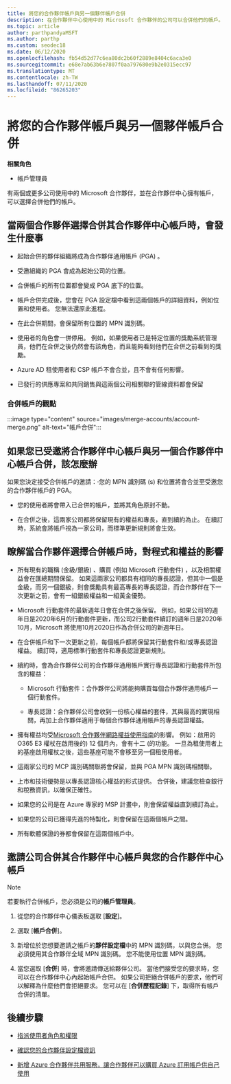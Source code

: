 ```yaml
---
title: 將您的合作夥伴帳戶與另一個夥伴帳戶合併
description: 在合作夥伴中心使用中的 Microsoft 合作夥伴的公司可以合併他們的帳戶。
ms.topic: article
author: parthpandyaMSFT
ms.author: parthp
ms.custom: seodec18
ms.date: 06/12/2020
ms.openlocfilehash: fb54d52d77c6ea80dc2b60f2889e8404c6aca3e0
ms.sourcegitcommit: e68e7ab63b6e7807f0aa797680e9b2e0315ecc97
ms.translationtype: MT
ms.contentlocale: zh-TW
ms.lasthandoff: 07/11/2020
ms.locfileid: "86265203"
---
```

# <a name="merge-your-partner-account-with-another-partner-account"></a>將您的合作夥伴帳戶與另一個夥伴帳戶合併

**相關角色**

- 帳戶管理員

有兩個或更多公司使用中的 Microsoft 合作夥伴，並在合作夥伴中心擁有帳戶，可以選擇合併他們的帳戶。

## <a name="what-happens-when-two-partners-elect-to-merge-their-partner-center-accounts"></a>當兩個合作夥伴選擇合併其合作夥伴中心帳戶時，會發生什麼事

- 起始合併的夥伴組織將成為合作夥伴通用帳戶 (PGA) 。

- 受邀組織的 PGA 會成為起始公司的位置。

- 合併帳戶的所有位置都會變成 PGA 底下的位置。

- 帳戶合併完成後，您會在 PGA 設定檔中看到這兩個帳戶的詳細資料，例如位置和使用者。 您無法還原此進程。

- 在此合併期間，會保留所有位置的 MPN 識別碼。

- 使用者的角色會一併停用。 例如，如果使用者已是特定位置的獎勵系統管理員，他們在合併之後仍然會有該角色，而且能夠看到他們在合併之前看到的獎勵。

- Azure AD 租使用者和 CSP 帳戶不會合並，且不會有任何影響。

- 已發行的供應專案和共同銷售與這兩個公司相關聯的管線資料都會保留

### <a name="view-of-merged-accounts"></a>合併帳戶的觀點

:::image type="content" source="images/merge-accounts/account-merge.png" alt-text="帳戶合併":::

## <a name="what-to-expect-if-you-have-been-invited-to-merge-your-partner-center-account-with-another-partner-center-account"></a>如果您已受邀將合作夥伴中心帳戶與另一個合作夥伴中心帳戶合併，該怎麼辦

如果您決定接受合併帳戶的邀請：·您的 MPN 識別碼 (s) 和位置將會合並至受邀您的合作夥伴帳戶的 PGA。

- 您的使用者將會帶入已合併的帳戶，並將其角色原封不動。

- 在合併之後，這兩家公司都將保留現有的權益和專長，直到續約為止。 在續訂時，系統會將帳戶視為一家公司，而標準更新規則將會生效。

## <a name="understand-the-impacts-to-programs-and-benefits-when-partners-elect-to-merge-accounts"></a>瞭解當合作夥伴選擇合併帳戶時，對程式和權益的影響

- 所有現有的職稱 (金級/銀級) 、購買 (例如 Microsoft 行動套件) ，以及相關權益會在匯總期間保留。 如果這兩家公司都具有相同的專長認證，但其中一個是金級，而另一個銀級，則會獎勵具有最高專長的專長認證，而合作夥伴在下一次更新之前，會有一組銀級權益和一組黃金優勢。 

- Microsoft 行動套件的最新週年日會在合併之後保留。 例如，如果公司1的週年日是2020年6月的行動套件更新，而公司2行動套件續訂的週年日是2020年10月，Microsoft 將使用10月2020日作為合併公司的新週年日。

- 在合併帳戶和下一次更新之前，每個帳戶都將保留其行動套件和/或專長認證權益。 續訂時，適用標準行動套件和專長認證更新規則。

- 續約時，會為合作夥伴公司的合作夥伴通用帳戶實行專長認證和行動套件所包含的權益：

  - Microsoft 行動套件：合作夥伴公司將能夠購買每個合作夥伴通用帳戶一個行動套件。

  - 專長認證：合作夥伴公司會收到一份核心權益的套件，其與最高的實現相關，再加上合作夥伴適用于每個合作夥伴通用帳戶的專長認證權益。

- 擁有權益均受[Microsoft 合作夥伴網路權益使用指南](https://aka.ms/partner-benefits-use-guide)的影響。 例如：啟用的 O365 E3 權杖在啟用後的) 12 個月內，會有十二 (的功能。 一旦為租使用者上的基座啟用權杖之後，這些基座可能不會移至另一個租使用者。

- 這兩家公司的 MCP 識別碼關聯將會保留，並與 PGA MPN 識別碼相關聯。

- 上市和技術優勢是以專長認證核心權益的形式提供。 合併後，建議您檢查銀行和稅務資訊，以確保正確性。

- 如果您的公司是在 Azure 專家的 MSP 計畫中，則會保留權益直到續訂為止。

- 如果您的公司已獲得先進的特製化，則會保留在這兩個帳戶之間。

- 所有軟體保證的券都會保留在這兩個帳戶中。 

## <a name="invite-a-company-to-merge-their-partner-center-account-with-your-partner-center-account"></a>邀請公司合併其合作夥伴中心帳戶與您的合作夥伴中心帳戶

>[!Note]
>若要執行合併帳戶，您必須是公司的**帳戶管理員**。

1. 從您的合作夥伴中心儀表板選取 [**設定**]。 

2. 選取 [**帳戶合併**]。

3. 新增位於您想要邀請之帳戶的**夥伴設定檔**中的 MPN 識別碼，以與您合併。 您必須使用其合作夥伴全域 MPN 識別碼。 您不能使用位置 MPN 識別碼。

4. 當您選取 [**合併**] 時，會將邀請傳送給夥伴公司。 當他們接受您的要求時，您可以在合作夥伴中心內起始帳戶合併。 如果公司拒絕合併帳戶的要求，他們可以解釋為什麼他們會拒絕要求。 您可以在 [**合併歷程記錄**] 下，取得所有帳戶合併的清單。

## <a name="next-steps"></a>後續步驟

- [指派使用者角色和權限](permissions-overview.md)

- [確認您的合作夥伴設定檔資訊](update-your-partner-profile.md)

- [新增 Azure 合作夥伴共用服務，讓合作夥伴可以購買 Azure 訂用帳戶供自己使用](shared-services.md)

